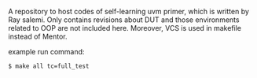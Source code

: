 A repository to host codes of self-learning uvm primer, which is written by Ray salemi.
Only contains revisions about DUT and those environments related to OOP are not included here.
Moreover, VCS is used in makefile instead of Mentor.


example run command:

```shell
$ make all tc=full_test
```